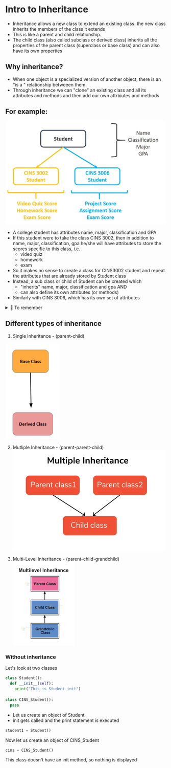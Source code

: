 # Intro to Inheritance
- Inheritance allows a new class to extend an existing class. the new class inherits the members of the class it extends
- This is like a parent and child relationship.
- The child class (also called subclass or derived class) inherits all the properties of the parent class (superclass or base class) and can also have its own properties


## Why inheritance?
- When one object is a specialized version of another object, there is an "is a " relationship betweeen them.
- Through inheritance we can "clone" an existing class and all its attributes and methods and then add our own attrbiutes and methods

## For example:
![Image](../.tutorial/images/inheritance.jpg)

- A college student has attributes name, major, classification and GPA
- If this student were to take the class CINS 3002, then in addition to name, major, classification, gpa he/she will have attributes to store the scores specific to this class, i.e.
  - video quiz
  - homework
  - exam
- So it makes no sense to create a class for CINS3002 student and repeat the attributes that are already stored by Student class
- Instead, a sub class or child of Student can be created which
  - "inherits" name, major, classification and gpa AND
  - can also define its own attributes (or methods)
- Similarly with CINS 3006, which has its own set of attributes

<details>
  <summary>
    🚩 To remember
  </summary>
  Through inheritance we can "clone" an existing class and all its attributes and methods and then add our own attrbiutes and methods<br>
The class we clone is called the parent (or super class) and the new class created is called a child (or sub class)
</details>


## Different types of inheritance
1. Single Inheritance - (parent-child)

![Image](../.tutorial/images/single-inheritance.png)

2. Mutliple Inheritance - (parent-parent-child)
![Image](../.tutorial/images/multiple_inheritance.png)

3. Multi-Level Inheritance - (parent-child-grandchild)
![Image](../.tutorial/images/multi-level-inhertiance.png)
   

### Without inheritance

Let's look at two classes
  
```python
class Student():
  def __init__(self):
    print("This is Student init")

class CINS_Student(): 
  pass
```
- Let us create an object of Student
- init gets called and the print statement is executed
  
```python
student1 = Student()
```

Now let us create an object of CINS_Student

```python
cins = CINS_Student()
```

This class doesn't have an init method, so nothing is displayed